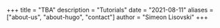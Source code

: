 +++
title = "TBA"
description = "Tutorials"
date = "2021-08-11"
aliases = ["about-us", "about-hugo", "contact"]
author = "Simeon Lisovski"
+++